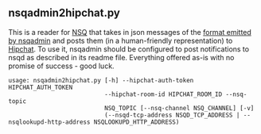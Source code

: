 ## nsqadmin2hipchat.py

This is a reader for [NSQ][nsq] that takes in json messages of the [format emitted by nsqadmin][nsqadmin_notify] and posts them (in a human-friendly representation) to [Hipchat][hipchat]. To use it, nsqadmin should be configured to post notifications to nsqd as described in its readme file. Everything offered as-is with no promise of success - good luck.

```
usage: nsqadmin2hipchat.py [-h] --hipchat-auth-token HIPCHAT_AUTH_TOKEN
                           --hipchat-room-id HIPCHAT_ROOM_ID --nsq-topic
                           NSQ_TOPIC [--nsq-channel NSQ_CHANNEL] [-v]
                           (--nsqd-tcp-address NSQD_TCP_ADDRESS | --nsqlookupd-http-address NSQLOOKUPD_HTTP_ADDRESS)
```


[nsq]: https://github.com/bitly/nsq
[nsqadmin_notify]: https://github.com/bitly/nsq/tree/master/nsqadmin#admin-notifications
[hipchat]: http://hipchat.com
